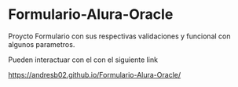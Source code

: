 # Formulario-Alura-Oracle
Proycto Formulario con sus respectivas validaciones y funcional con algunos parametros.

Pueden interactuar con el con el siguiente link

https://andresb02.github.io/Formulario-Alura-Oracle/
